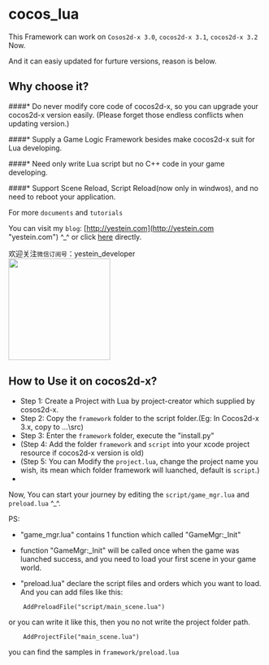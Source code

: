 cocos_lua
=========

This Framework can work on `Cosos2d-x 3.0`, `cocos2d-x 3.1`, `cocos2d-x 3.2`  Now.

And it can easiy updated for furture versions, reason is below.

Why choose it?
---------------

####* Do never modify core code of cocos2d-x, so you can upgrade your cocos2d-x version easily.
(Please forget those endless conflicts when updating version.)

####* Supply a Game Logic Framework besides make cocos2d-x suit for Lua developing.

####* Need only write Lua script but no C++ code in your game developing.

####* Support Scene Reload, Script Reload(now only in windwos), and no need to reboot your application. 

For more `documents` and `tutorials`

You can visit my `blog`: [http://yestein.com](http://yestein.com "yestein.com") ^_^ or click [here](http://yestein.com/?cat=76 "yestein.com") directly.

欢迎关注`微信订阅号`：yestein_developer<br>
<img src="http://raw.github.com/yestein/cocos-lua/master/weixin.jpg" width = 200>

How to Use it on cocos2d-x?
--------------------------------------------
* Step 1: Create a Project with Lua by project-creator which supplied by cosos2d-x.
* Step 2: Copy the `framework` folder to the script folder.(Eg: In Cocos2d-x 3.x, copy to ...\src)
* Step 3: Enter the `framework` folder, execute the "install.py"
* (Step 4: Add the folder `framework` and `script` into your xcode project resource if cocos2d-x version is old)
* (Step 5: You can Modify the `project.lua`, change the project name you wish, its mean which folder framework will luanched, default is `script`.)
* 
Now, You can start your journey by editing the `script/game_mgr.lua` and `preload.lua` ^_^.

PS:
* "game_mgr.lua" contains 1 function which called "GameMgr:_Init"

* function "GameMgr:_Init" will be called once when the game was luanched success, and you need to load your first scene in your game world.

* "preload.lua" declare the script files and orders which you want to load. And you can add files like this:


```
	AddPreloadFile("script/main_scene.lua")
```
or you can write it like this, then you no not write the project folder path.
```
	AddProjectFile("main_scene.lua")
```

you can find the samples in `framework/preload.lua`



